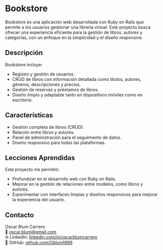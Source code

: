 # Bookstore

Bookstore es una aplicación web desarrollada con Ruby on Rails que permite a los usuarios gestionar una librería virtual. Este proyecto busca ofrecer una experiencia eficiente para la gestión de libros, autores y categorías, con un enfoque en la simplicidad y el diseño responsive.

## Descripción

Bookstore incluye:

- Registro y gestión de usuarios.
- CRUD de libros con información detallada como títulos, autores, géneros, descripciones y precios.
- Gestión de reservas y préstamos de libros.
- Diseño limpio y adaptable tanto en dispositivos móviles como en escritorio.

## Características

- Gestión completa de libros (CRUD).
- Relación entre libros y autores.
- Panel de administración para el seguimiento de datos.
- Diseño responsivo para todas las plataformas.

## Lecciones Aprendidas

Este proyecto me permitió:

- Profundizar en el desarrollo web con Ruby on Rails.
- Mejorar en la gestión de relaciones entre modelos, como libros y autores.
- Experimentar con interfaces limpias y diseños responsivos para mejorar la experiencia del usuario.

## Contacto

Oscar Blum Carrero  
📧 oscar.blum@gmail.com  
🌐 LinkedIn: [linkedin.com/in/oscarblumcarrero](https://linkedin.com/in/oscarblumcarrero)  
🐙 GitHub: [github.com/Oblum1989](https://github.com/Oblum1989)
